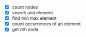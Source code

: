 - [x] count nodes
- [x] search and element
- [x] find min max element
- [x] count occurrences of an element
- [x] get nth node
